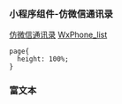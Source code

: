 ### 小程序组件-仿微信通讯录

[仿微信通讯录](https://juejin.im/post/5b9880dee51d450e7f52d370)
[WxPhone_list](https://github.com/HEternally/WxPhone_list)

```
page{
  height: 100%;
}

```

### 富文本


